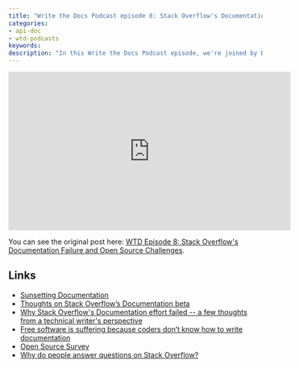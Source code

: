 ```yaml
---
title: "Write the Docs Podcast episode 8: Stack Overflow's Documentation Failure and Open Source Challenges"
categories:
- api-doc
- wtd-podcasts
keywords:
description: "In this Write the Docs Podcast episode, we're joined by Beth Aitman to talk about what happened with the Stack Overflow Documentation Beta. What did Stack Overflow try to do with documentation, and why did they abandon the effort? Why did their effort to crowdsource docs fail but succeed so well with forums and niche content? Additionally, we discuss the difficulties of creating good documentation with open source projects. A recent survey found that incomplete or outdated documentation is the number one issue with open source projects. Why? What makes it so difficult to create documentation on an open source project?"
---
```


<iframe width="560" height="315" src="https://www.youtube.com/embed/BieQXHmdK0s" title="YouTube video player" frameborder="0" allow="accelerometer; autoplay; clipboard-write; encrypted-media; gyroscope; picture-in-picture" allowfullscreen></iframe>

You can see the original post here: [WTD Episode 8: Stack Overflow's Documentation Failure and Open Source Challenges](https://podcast.writethedocs.org/2017/08/22/stack-overflow-failure-open-source-challenges/).

## Links

* [Sunsetting Documentation](https://meta.stackoverflow.com/questions/354217/sunsetting-documentation)
* [Thoughts on Stack Overflow’s Documentation beta](https://medium.com/@beth.aitman/thoughts-on-stack-overflows-documentation-beta-f5a8b7f10c8)
* [Why Stack Overflow's Documentation effort failed -- a few thoughts from a technical writer's perspective](http://idratherbewriting.com/2017/08/05/why-stack-overflow-documentation-effort-failed/)
* [Free software is suffering because coders don’t know how to write documentation](https://thenextweb.com/dd/2017/06/02/free-software-is-suffering-because-coders-dont-know-how-to-write-documentation/#.tnw_xijs56yV)
* [Open Source Survey](http://opensourcesurvey.org/2017/)
* [Why do people answer questions on Stack Overflow?](https://jericson.github.io/2016/07/13/QA_economics.html)
